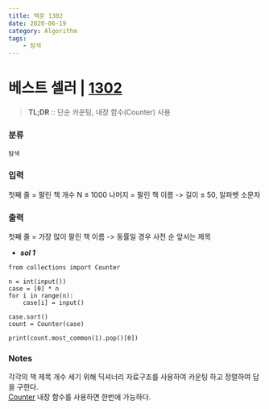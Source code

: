 ```yaml
---
title: 백준 1302
date: 2020-06-19
category: Algorithm
tags:
    - 탐색
---
```


# 베스트 셀러 | [1302](https://www.acmicpc.net/problem/1302)
> **TL;DR** :: 단순 카운팅, 내장 함수(Counter) 사용 

### 분류
`탐색`

### 입력
첫째 줄 = 팔린 책 개수 N ${\le}$ 1000
나머지 = 팔린 책 이름 -> 길이 ${\le}$ 50, 알파벳 소문자

### 출력
첫째 줄 = 가장 많이 팔린 책 이름 -> 동률일 경우 사전 순 앞서는 제목

- ***sol 1***

```python{numberLines: true}
from collections import Counter

n = int(input())
case = [0] * n
for i in range(n):
    case[i] = input()

case.sort()
count = Counter(case)

print(count.most_common(1).pop()[0])
```

### Notes
각각의 책 제목 개수 세기 위해 딕셔너리 자료구조를 사용하여 카운팅 하고
정렬하여 답을 구한다.   
[Counter](https://docs.python.org/3/library/collections.html#collections.Counter) 내장 함수를 사용하면 한번에 가능하다. 